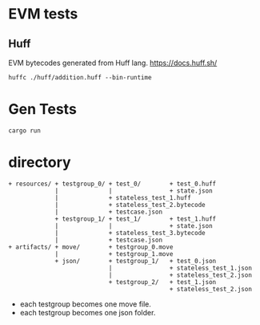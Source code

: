 # EVM tests
## Huff
EVM bytecodes generated from Huff lang.
https://docs.huff.sh/
```
huffc ./huff/addition.huff --bin-runtime
```

# Gen Tests
```
cargo run
```

# directory
```
+ resources/ + testgroup_0/ + test_0/        + test_0.huff
             |              |                + state.json
             |              + stateless_test_1.huff
             |              + stateless_test_2.bytecode
             |              + testcase.json
             + testgroup_1/ + test_1/        + test_1.huff
             |              |                + state.json
             |              + stateless_test_3.bytecode
             |              + testcase.json
+ artifacts/ + move/        + testgroup_0.move
             |              + testgroup_1.move
             + json/        + testgroup_1/   + test_0.json
                            |                + stateless_test_1.json
                            |                + stateless_test_2.json
                            + testgroup_2/   + test_1.json
                                             + stateless_test_2.json
```
- each testgroup becomes one move file.
- each testgroup becomes one json folder.